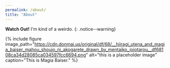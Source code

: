 ```yaml
---
permalink: /about/
title: "About"
---
```


**Watch Out!**
I'm kind of a weirdo.
{: .notice--warning}

{% include figure image_path="https://cdn.donmai.us/original/df/68/__hiiragi_utena_and_magia_baiser_mahou_shoujo_ni_akogarete_drawn_by_mentaiko_jojotarou__df68108ca34d28085ca034597fcc6694.png" alt="this is a placeholder image" caption="This is Magia Baiser." %}
